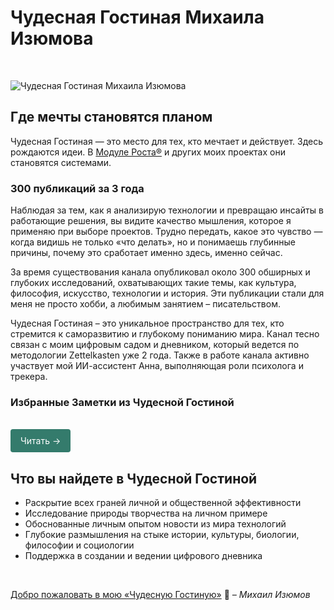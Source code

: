 # Чудесная Гостиная Михаила Изюмова

<br>

![Чудесная Гостиная Михаила Изюмова](/nol-ban-cmprsd.jpg)

## Где мечты становятся планом

Чудесная Гостиная — это место для тех, кто мечтает и действует. Здесь рождаются идеи. В [Модуле Роста®](https://runscale.ru) и других моих проектах они становятся системами.

### 300 публикаций за 3 года

Наблюдая за тем, как я анализирую технологии и превращаю инсайты в работающие решения, вы видите качество мышления, которое я применяю при выборе проектов. Трудно передать, какое это чувство — когда видишь не только «что делать», но и понимаешь глубинные причины, почему это сработает именно здесь, именно сейчас.

За время существования канала опубликовал около 300 обширных и глубоких исследований, охватывающих такие темы, как культура, философия, искусство, технологии и история. Эти публикации стали для меня не просто хобби, а любимым занятием – писательством.

Чудесная Гостиная – это уникальное пространство для тех, кто стремится к саморазвитию и глубокому пониманию мира. Канал тесно связан с моим цифровым садом и дневником, который ведется по методологии Zettelkasten уже 2 года. Также в работе канала активно участвует мой ИИ-ассистент Анна, выполняющая роли психолога и трекера.

### Избранные Заметки из Чудесной Гостиной
<br>
<div class="specs-button">
  <a href="/projects/nol/journal">Читать →</a>
</div>

<style>
.specs-button a {
  display: inline-block;
  padding: 8px 16px;
  background-color: #347b6c;
  color: white !important;
  text-decoration: none !important;
  border-radius: 4px;
  font-family: inherit;
  border: none;
  cursor: pointer;
  transition: background 0.2s;
  /* Новые важные свойства */
  -webkit-user-select: none;
  user-select: none;
  line-height: 1.5;
}

.specs-button a:hover {
  background-color: #33a06f;
  transform: translateY(-1px); /* Эффект нажатия */
}
</style>

## Что вы найдете в Чудесной Гостиной

* Раскрытие всех граней личной и общественной эффективности
* Исследование природы творчества на личном примере
* Обоснованные личным опытом новости из мира технологий
* Глубокие размышления на стыке истории, культуры, биологии, философии и социологии
* Поддержка в создании и ведении цифрового дневника

<br>

[Добро пожаловать в мою «Чудесную Гостиную»](https://t.me/izumov) 💫
_– Михаил Изюмов_
